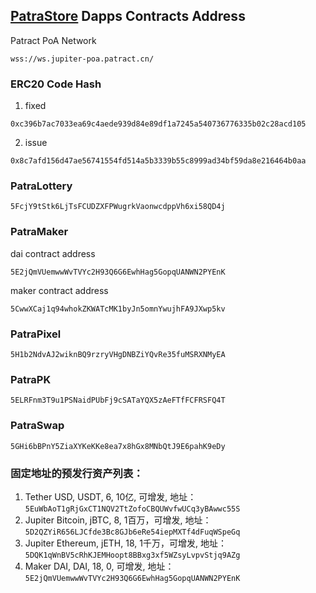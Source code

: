 ## [PatraStore](https://patrastore.io) Dapps Contracts Address
Patract PoA Network
```
wss://ws.jupiter-poa.patract.cn/
```

### ERC20 Code Hash
1. fixed
```
0xc396b7ac7033ea69c4aede939d84e89df1a7245a540736776335b02c28acd105
```
2. issue
```
0x8c7afd156d47ae56741554fd514a5b3339b55c8999ad34bf59da8e216464b0aa
```
### PatraLottery
```
5FcjY9tStk6LjTsFCUDZXFPWugrkVaonwcdppVh6xi58QD4j
```
### PatraMaker
dai contract address
```
5E2jQmVUemwwWvTVYc2H93Q6G6EwhHag5GopqUANWN2PYEnK
```
maker contract address
```
5CwwXCaj1q94whokZKWATcMK1byJn5omnYwujhFA9JXwp5kv
```
### PatraPixel
```
5H1b2NdvAJ2wiknBQ9rzryVHgDNBZiYQvRe35fuMSRXNMyEA
```
### PatraPK
```
5ELRFnm3T9u1PSNaidPUbFj9cSATaYQX5zAeFTfFCFRSFQ4T
```
### PatraSwap
```
5GHi6bBPnY5ZiaXYKeKKe8ea7x8hGx8MNbQtJ9E6pahK9eDy
```

### 固定地址的预发行资产列表：
1. Tether USD, USDT, 6, 10亿, 可增发,
   地址：`5EuWbAoT1gRjGxCT1NQV2TtZofoCBQUWvfwUCq3yBAwwc55S`
1. Jupiter Bitcoin, jBTC, 8, 1百万，可增发,
   地址：`5D2QZYiR656LJCfde3Bc8GJb6eRe54iepMXTf4dFuqWSpeGq`
1. Jupiter Ethereum, jETH, 18, 1千万，可增发,
   地址：`5DQK1qWnBV5cRhKJEMHoopt8BBxg3xf5WZsyLvpvStjq9AZg`
1. Maker DAI, DAI, 18, 0, 可增发,
   地址：`5E2jQmVUemwwWvTVYc2H93Q6G6EwhHag5GopqUANWN2PYEnK`
